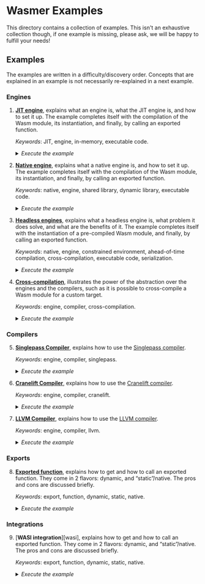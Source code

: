 # Wasmer Examples

This directory contains a collection of examples. This isn't an
exhaustive collection though, if one example is missing, please ask,
we will be happy to fulfill your needs!

## Examples

The examples are written in a difficulty/discovery order. Concepts that
are explained in an example is not necessarily re-explained in a next
example.

### Engines

1. [**JIT engine**][engine-jit], explains what an engine is, what the
   JIT engine is, and how to set it up. The example completes itself
   with the compilation of the Wasm module, its instantiation, and
   finally, by calling an exported function.
   
   _Keywords_: JIT, engine, in-memory, executable code.
   
   <details>
   <summary><em>Execute the example</em></summary>

   ```shell
   $ cargo run --example engine-jit --release --features "cranelift"
   ```

   </details>

2. [**Native engine**][engine-native], explains what a native engine
   is, and how to set it up. The example completes itself with the
   compilation of the Wasm module, its instantiation, and finally, by
   calling an exported function.
   
   _Keywords_: native, engine, shared library, dynamic library,
   executable code.

   <details>
   <summary><em>Execute the example</em></summary>

   ```shell
   $ cargo run --example engine-native --release --features "cranelift"
   ```

   </details>

3. [**Headless engines**][engine-headless], explains what a headless
   engine is, what problem it does solve, and what are the benefits of
   it. The example completes itself with the instantiation of a
   pre-compiled Wasm module, and finally, by calling an exported
   function.
   
   _Keywords_: native, engine, constrained environment, ahead-of-time
   compilation, cross-compilation, executable code, serialization.

   <details>
   <summary><em>Execute the example</em></summary>

   ```shell
   $ cargo run --example engine-headless --release --features "cranelift"
   ```

   </details>

4. [**Cross-compilation**][cross-compilation], illustrates the power
   of the abstraction over the engines and the compilers, such as it
   is possible to cross-compile a Wasm module for a custom target.
   
   _Keywords_: engine, compiler, cross-compilation.

   <details>
   <summary><em>Execute the example</em></summary>

   ```shell
   $ cargo run --example cross-compilation --release --features "cranelift"
   ```

   </details>

### Compilers

5. [**Singlepass Compiler**][compiler-singlepass], explains how to use
   the [Singlepass compiler](https://github.com/wasmerio/wasmer-reborn/tree/master/lib/compiler-singlepass).
   
   _Keywords_: engine, compiler, singlepass.

   <details>
   <summary><em>Execute the example</em></summary>

   ```shell
   $ cargo run --example compiler-singlepass --release --features "singlepass"
   ```

   </details>

6. [**Cranelift Compiler**][compiler-cranelift], explains how to use
   the [Cranelift compiler](https://github.com/wasmerio/wasmer-reborn/tree/master/lib/compiler-cranelift).
   
   _Keywords_: engine, compiler, cranelift.

   <details>
   <summary><em>Execute the example</em></summary>

   ```shell
   $ cargo run --example compiler-cranelift --release --features "cranelift"
   ```

   </details>

7. [**LLVM Compiler**][compiler-llvm], explains how to use
   the [LLVM compiler](https://github.com/wasmerio/wasmer-reborn/tree/master/lib/compiler-llvm).
   
   _Keywords_: engine, compiler, llvm.

   <details>
   <summary><em>Execute the example</em></summary>

   ```shell
   $ cargo run --example compiler-llvm --release --features "llvm"
   ```

   </details>

### Exports
   
8. [**Exported function**][exported-function], explains how to get and
   how to call an exported function. They come in 2 flavors: dynamic,
   and “static”/native. The pros and cons are discussed briefly.
   
   _Keywords_: export, function, dynamic, static, native.

   <details>
   <summary><em>Execute the example</em></summary>

   ```shell
   $ cargo run --example exported-function --release --features "cranelift"
   ```

   </details>

### Integrations

9. [**WASI integration**][wasi], explains how to get and
   how to call an exported function. They come in 2 flavors: dynamic,
   and “static”/native. The pros and cons are discussed briefly.
   
   _Keywords_: export, function, dynamic, static, native.

   <details>
   <summary><em>Execute the example</em></summary>

   ```shell
   $ cargo run --example wasi --release --features "cranelift,wasi"
   ```

   </details>

[engine-jit]: ./engine_jit.rs
[engine-native]: ./engine_native.rs
[engine-headless]: ./engine_headless.rs
[compiler-singlepass]: ./compiler_singlepass.rs
[compiler-cranelift]: ./compiler_cranelift.rs
[compiler-llvm]: ./compiler_llvm.rs
[cross-compilation]: ./engine_cross_compilation.rs
[exported-function]: ./exports_function.rs
[integration-wasi]: ./wasi.rs
